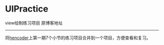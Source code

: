 # UIPractice
view绘制练习项目  原博客地址

---

将[hencoder](https://github.com/hencoder)上第一期7个小节的练习项目合并到一个项目，方便查看和复习。
